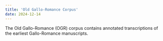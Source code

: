 ```yaml
---
title: 'Old Gallo-Romance Corpus'
date: 2024-12-14
---
```


The Old Gallo-Romance (OGR) corpus contains annotated transcriptions of the earliest Gallo-Romance manuscripts. 
